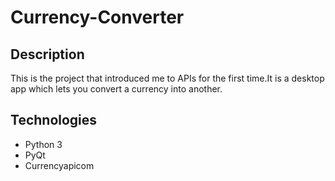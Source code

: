 # Currency-Converter

## Description
  This is the project that introduced me to APIs for the first time.It is a desktop app which lets you convert a currency into another.

## Technologies
  - Python 3
  - PyQt
  - Currencyapicom
